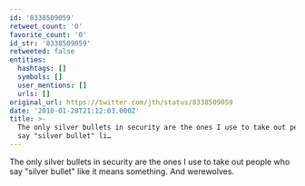 ```yaml
---
id: '8338509059'
retweet_count: '0'
favorite_count: '0'
id_str: '8338509059'
retweeted: false
entities:
  hashtags: []
  symbols: []
  user_mentions: []
  urls: []
original_url: https://twitter.com/jth/status/8338509059
date: '2010-01-28T21:12:03.000Z'
title: >-
  The only silver bullets in security are the ones I use to take out people who
  say "silver bullet" li…
---
```


The only silver bullets in security are the ones I use to take out people who say "silver bullet" like it means something. And werewolves.
